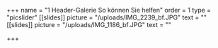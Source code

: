 +++
name = "1 Header-Galerie So können Sie helfen"
order = 1
type = "picslider"
[[slides]]
picture = "/uploads/IMG_2239_bf.JPG"
text = ""
[[slides]]
picture = "/uploads/IMG_1186_bf.JPG"
text = ""

+++
